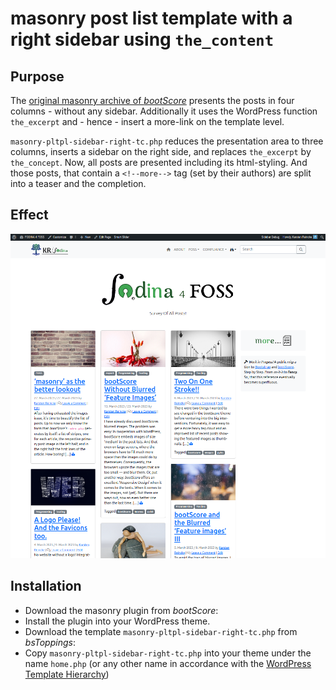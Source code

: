 # masonry post list template with a right sidebar using `the_content`

## Purpose

The [original masonry archive of *bootScore*](https://github.com/bootscore/bs-loop-templates) presents the posts in four columns - without any sidebar. Additionally it uses the WordPress function `the_excerpt` and - hence - insert a more-link on the template level.


`masonry-pltpl-sidebar-right-tc.php` reduces the presentation area to three columns, inserts a sidebar on the right side, and replaces `the_excerpt` by `the_concept`. Now, all posts are presented including its html-styling. And those posts, that contain a `<!--more-->` tag (set by their authors) are split into a teaser and the completion.

## Effect
![masonry-pltpl-sidebar-right-tc example](masonry-pltpl-sidebar-right-tc.png)

## Installation

* Download the masonry plugin from *bootScore*: []()
* Install the plugin into your WordPress theme.
* Download the template `masonry-pltpl-sidebar-right-tc.php` from *bsToppings*: 
* Copy `masonry-pltpl-sidebar-right-tc.php` into your theme under the name `home.php` (or any other name in accordance with the [WordPress Template Hierarchy](https://developer.wordpress.org/themes/basics/template-hierarchy/))